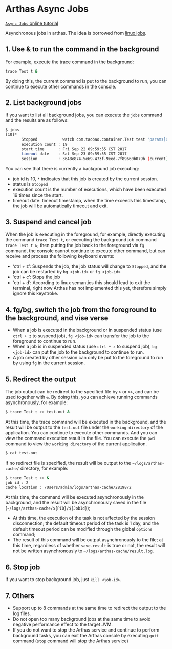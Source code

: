 # Arthas Async Jobs

[`Async Jobs` online tutorial](https://arthas.aliyun.com/doc/arthas-tutorials?language=en&id=case-async-jobs)

Asynchronous jobs in arthas. The idea is borrowed from [linux jobs](http://man7.org/linux/man-pages/man1/jobs.1p.html).

## 1. Use & to run the command in the background

For example, execute the trace command in the background:

```bash
trace Test t &
```

By doing this, the current command is put to the background to run, you can continue to execute other commands in the console.

## 2. List background jobs

If you want to list all background jobs, you can execute the `jobs` command and the results are as follows:

```bash
$ jobs
[10]*
       Stopped           watch com.taobao.container.Test test "params[0].{? #this.name == null }" -x 2
       execution count : 19
       start time      : Fri Sep 22 09:59:55 CST 2017
       timeout date    : Sat Sep 23 09:59:55 CST 2017
       session         : 3648e874-5e69-473f-9eed-7f89660b079b (current)
```

You can see that there is currently a background job executing:

- job id is 10, `*` indicates that this job is created by the current session.
- status is `Stopped`
- execution count is the number of executions, which have been executed 19 times since the start.
- timeout date: timeout timestamp, when the time exceeds this timestamp, the job will be automatically timeout and exit.

## 3. Suspend and cancel job

When the job is executing in the foreground, for example, directly executing the command `trace Test t`, or executing the background job command `trace Test t &`, then putting the job back to the foreground via `fg` command, the console cannot continue to execute other command, but can receive and process the following keyboard events:

- ‘ctrl + z’: Suspends the job, the job status will change to `Stopped`, and the job can be restarted by `bg <job-id>` or `fg <job-id>`
- ‘ctrl + c’: Stops the job
- ‘ctrl + d’: According to linux semantics this should lead to exit the terminal, right now Arthas has not implemented this yet, therefore simply ignore this keystroke.

## 4. fg/bg, switch the job from the foreground to the background, and vise verse

- When a job is executed in the background or in suspended status (use `ctrl + z` to suspend job), `fg <job-id>` can transfer the job to the foreground to continue to run.
- When a job is in suspended status (use `ctrl + z` to suspend job), `bg <job-id>` can put the job to the background to continue to run.
- A job created by other session can only be put to the foreground to run by using `fg` in the current session.

## 5. Redirect the output

The job output can be redirect to the specified file by `>` or `>>`, and can be used together with `&`. By doing this, you can achieve running commands asynchronously, for example:

```bash
$ trace Test t >> test.out &
```

At this time, the trace command will be executed in the background, and the result will be output to the `test.out` file under the `working directory` of the application. You can continue to execute other commands. And you can view the command execution result in the file. You can execute the `pwd` command to view the `working directory` of the current application.

```bash
$ cat test.out
```

If no redirect file is specified, the result will be output to the `~/logs/arthas-cache/` directory, for example:

```bash
$ trace Test t >> &
job id : 2
cache location : /Users/admin/logs/arthas-cache/28198/2
```

At this time, the command will be executed asynchronously in the background, and the result will be asynchronously saved in the file (`~/logs/arthas-cache/${PID}/${JobId}`);

- At this time, the execution of the task is not affected by the session disconnection; the default timeout period of the task is 1 day, and the default timeout period can be modified through the global `options` command;
- The result of this command will be output asynchronously to the file; at this time, regardless of whether `save-result` is true or not, the result will not be written asynchronously to `~/logs/arthas-cache/result.log`.

## 6. Stop job

If you want to stop background job, just `kill <job-id>`.

## 7. Others

- Support up to 8 commands at the same time to redirect the output to the log files.
- Do not open too many background jobs at the same time to avoid negative performance effect to the target JVM.
- If you do not want to stop the Arthas service and continue to perform background tasks, you can exit the Arthas console by executing `quit` command (`stop` command will stop the Arthas service)
